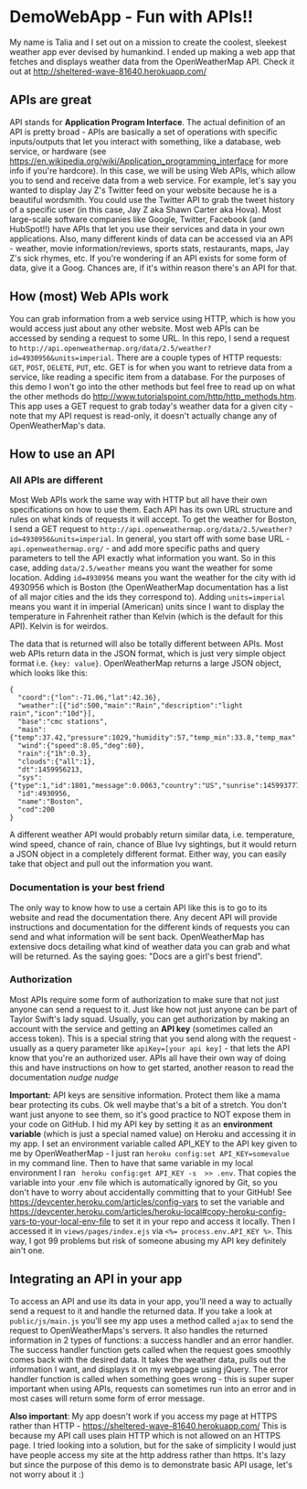 # DemoWebApp - Fun with APIs!!

My name is Talia and I set out on a mission to create the coolest, sleekest weather app ever devised by humankind. I ended up making a web app that fetches and displays weather data from the OpenWeatherMap API. Check it out at http://sheltered-wave-81640.herokuapp.com/

## APIs are great
API stands for **Application Program Interface**. The actual definition of an API is pretty broad - APIs are basically a set of operations with specific inputs/outputs that let you interact with something, like a database, web service, or hardware (see https://en.wikipedia.org/wiki/Application_programming_interface for more info if you're hardcore).  In this case, we will be using Web APIs, which allow you to send and receive data from a web service. For example, let's say you wanted to display Jay Z's Twitter feed on your website because he is a beautiful wordsmith. You could use the Twitter API to grab the tweet history of a specific user (in this case, Jay Z aka Shawn Carter aka Hova). Most large-scale software companies like Google, Twitter, Facebook (and HubSpot!!) have APIs that let you use their services and data in your own applications. Also, many different kinds of data can be accessed via an API - weather, movie information/reviews, sports stats, restaurants, maps, Jay Z's sick rhymes, etc. If you're wondering if an API exists for some form of data, give it a Goog. Chances are, if it's within reason there's an API for that.

## How (most) Web APIs work
You can grab information from a web service using HTTP, which is how you would access just about any other website. Most web APIs can be accessed by sending a request to some URL. In this repo, I send a request to `http://api.openweathermap.org/data/2.5/weather?id=4930956&units=imperial`. There are a couple types of HTTP requests: `GET`, `POST`, `DELETE`, `PUT`, etc. GET is for when you want to retrieve data from a service, like reading a specific item from a database. For the purposes of this demo I won't go into the other methods but feel free to read up on what the other methods do http://www.tutorialspoint.com/http/http_methods.htm. This app uses a GET request to grab today's weather data for a given city - note that my API request is read-only, it doesn't actually change any of OpenWeatherMap's data.

## How to use an API

### All APIs are different
Most Web APIs work the same way with HTTP but all have their own specifications on how to use them. Each API has its own URL structure and rules on what kinds of requests it will accept. To get the weather for Boston, I send a GET request to `http://api.openweathermap.org/data/2.5/weather?id=4930956&units=imperial`. In general, you start off with some base URL - `api.openweathermap.org/` - and add more specific paths and query parameters to tell the API exactly what information you want. So in this case, adding `data/2.5/weather` means you want the weather for some location. Adding `id=4930956` means you want the weather for the city with id 4930956 which is Boston (the OpenWeatherMap documentation has a list of all major cities and the ids they correspond to). Adding `units=imperial` means you want it in imperial (American) units since I want to display the temperature in Fahrenheit rather than Kelvin (which is the default for this API). Kelvin is for weirdos.

The data that is returned will also be totally different between APIs. Most web APIs return data in the JSON format, which is just very simple object format i.e. `{key: value}`. OpenWeatherMap returns a large JSON object, which looks like this: 

```
{
  "coord":{"lon":-71.06,"lat":42.36},
  "weather":[{"id":500,"main":"Rain","description":"light rain","icon":"10d"}],
  "base":"cmc stations",
  "main":{"temp":37.42,"pressure":1029,"humidity":57,"temp_min":33.8,"temp_max":50},
  "wind":{"speed":8.05,"deg":60},
  "rain":{"1h":0.3},
  "clouds":{"all":1},
  "dt":1459956213,
  "sys":{"type":1,"id":1801,"message":0.0063,"country":"US","sunrise":1459937777,"sunset":1459984620},
  "id":4930956,
  "name":"Boston",
  "cod":200
}
```

A different weather API would probably return similar data, i.e. temperature, wind speed, chance of rain, chance of Blue Ivy sightings, but it would return a JSON object in a completely different format. Either way, you can easily take that object and pull out the information you want.

### Documentation is your best friend
The only way to know how to use a certain API like this is to go to its website and read the documentation there. Any decent API will provide instructions and documentation for the different kinds of requests you can send and what information will be sent back. OpenWeatherMap has extensive docs detailing what kind of weather data you can grab and what will be returned. As the saying goes: "Docs are a girl's best friend".

### Authorization
Most APIs require some form of authorization to make sure that not just anyone can send a request to it. Just like how not just anyone can be part of Taylor Swift's lady squad. Usually, you can get authorization by making an account with the service and getting an **API key** (sometimes called an access token). This is a special string that you send along with the request - usually as a query parameter like `apiKey=[your api key]` - that lets the API know that you're an authorized user. APIs all have their own way of doing this and have instructions on how to get started, another reason to read the documentation *nudge nudge*

**Important:** API keys are sensitive information. Protect them like a mama bear protecting its cubs. Ok well maybe that's a bit of a stretch. You don't want just anyone to see them, so it's good practice to NOT expose them in your code on GitHub. I hid my API key by setting it as an **environment variable** (which is just a special named value) on Heroku and accessing it in my app. I set an environment variable called API_KEY to the API key given to me by OpenWeatherMap - I just ran `heroku config:set API_KEY=somevalue` in my command line. Then to have that same variable in my local environment I ran ` heroku config:get API_KEY -s  >> .env`. That copies the variable into your .env file which is automatically ignored by Git, so you don't have to worry about accidentally committing that to your GitHub! See https://devcenter.heroku.com/articles/config-vars to set the variable and https://devcenter.heroku.com/articles/heroku-local#copy-heroku-config-vars-to-your-local-env-file to set it in your repo and access it locally. Then I accessed it in `views/pages/index.ejs` via `<%= process.env.API_KEY %>`. This way, I got 99 problems but risk of someone abusing my API key definitely ain't one.

## Integrating an API in your app
To access an API and use its data in your app, you'll need a way to actually send a request to it and handle the returned data. If you take a look at `public/js/main.js` you'll see my app uses a method called `ajax` to send the request to OpenWeatherMaps's servers. It also handles the returned information in 2 types of functions: a success handler and an error handler. The success handler function gets called when the request goes smoothly comes back with the desired data. It takes the weather data, pulls out the information I want, and displays it on my webpage using jQuery. The error handler function is called when something goes wrong - this is super super important when using APIs, requests can sometimes run into an error and in most cases will return some form of error message.

**Also important**: My app doesn't work if you access my page at HTTPS rather than HTTP - https://sheltered-wave-81640.herokuapp.com/ This is because my API call uses plain HTTP which is not allowed on an HTTPS page. I tried looking into a solution, but for the sake of simplicity I would just have people access my site at the http address rather than https. It's lazy but since the purpose of this demo is to demonstrate basic API usage, let's not worry about it :)
